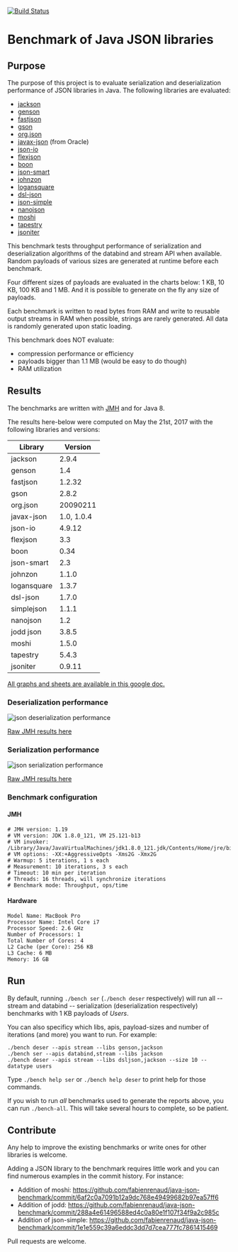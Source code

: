 [![Build Status](https://travis-ci.org/fabienrenaud/java-json-benchmark.svg?branch=master)](https://travis-ci.org/fabienrenaud/java-json-benchmark)

# Benchmark of Java JSON libraries

## Purpose

The purpose of this project is to evaluate serialization and deserialization performance of JSON libraries in Java.
The following libraries are evaluated:

* [jackson](https://github.com/FasterXML/jackson)
* [genson](https://owlike.github.io/genson/)
* [fastjson](https://github.com/alibaba/fastjson)
* [gson](https://github.com/google/gson)
* [org.json](https://github.com/stleary/JSON-java)
* [javax-json](https://jsonp.java.net/) (from Oracle)
* [json-io](https://github.com/jdereg/json-io)
* [flexjson](http://flexjson.sourceforge.net/)
* [boon](https://github.com/boonproject/boon)
* [json-smart](http://netplex.github.io/json-smart/)
* [johnzon](http://johnzon.apache.org/)
* [logansquare](https://github.com/bluelinelabs/LoganSquare)
* [dsl-json](https://github.com/ngs-doo/dsl-json)
* [json-simple](https://code.google.com/archive/p/json-simple/)
* [nanojson](https://github.com/mmastrac/nanojson)
* [moshi](https://github.com/square/moshi)
* [tapestry](https://tapestry.apache.org/json.html)
* [jsoniter](http://jsoniter.com)

This benchmark tests throughput performance of serialization and deserialization algorithms of the databind and stream API when available.
Random payloads of various sizes are generated at runtime before each benchmark.

Four different sizes of payloads are evaluated in the charts below: 1 KB, 10 KB, 100 KB and 1 MB. And it is possible to generate on the fly any size of payloads.

Each benchmark is written to read bytes from RAM and write to reusable output streams in RAM when possible, strings are rarely generated. All data is randomly generated upon static loading.

This benchmark does NOT evaluate:

* compression performance or efficiency
* payloads bigger than 1.1 MB (would be easy to do though)
* RAM utilization

## Results

The benchmarks are written with [JMH](http://openjdk.java.net/projects/code-tools/jmh/) and for Java 8.

The results here-below were computed on May the 21st, 2017 with the following libraries and versions:

| Library     | Version |
|-------------|---------|
| jackson     | 2.9.4   |
| genson      | 1.4     |
| fastjson    | 1.2.32  |
| gson        | 2.8.2   |
| org.json    | 20090211   |
| javax-json  | 1.0, 1.0.4 |
| json-io     | 4.9.12  |
| flexjson    | 3.3     |
| boon        | 0.34    |
| json-smart  | 2.3     |
| johnzon     | 1.1.0   |
| logansquare | 1.3.7   |
| dsl-json    | 1.7.0   |
| simplejson  | 1.1.1   |
| nanojson    | 1.2     |
| jodd json   | 3.8.5   |
| moshi       | 1.5.0   |
| tapestry    | 5.4.3   |
| jsoniter    | 0.9.11  |

[All graphs and sheets are available in this google doc.](https://docs.google.com/spreadsheets/d/16GSfiTSRP2WKu3XxqNPIW_0KvZ2PezjFMHqTHrG-XZU/edit?usp=sharing)

### Deserialization performance

![json deserialization performance](https://docs.google.com/spreadsheets/d/16GSfiTSRP2WKu3XxqNPIW_0KvZ2PezjFMHqTHrG-XZU/pubchart?oid=746064058&format=image)

[Raw JMH results here][jmh-results]

### Serialization performance

![json serialization performance](https://docs.google.com/spreadsheets/d/16GSfiTSRP2WKu3XxqNPIW_0KvZ2PezjFMHqTHrG-XZU/pubchart?oid=1130150523&format=image)

[Raw JMH results here][jmh-results]

### Benchmark configuration

#### JMH

    # JMH version: 1.19
    # VM version: JDK 1.8.0_121, VM 25.121-b13
    # VM invoker: /Library/Java/JavaVirtualMachines/jdk1.8.0_121.jdk/Contents/Home/jre/bin/java
    # VM options: -XX:+AggressiveOpts -Xms2G -Xmx2G
    # Warmup: 5 iterations, 1 s each
    # Measurement: 10 iterations, 3 s each
    # Timeout: 10 min per iteration
    # Threads: 16 threads, will synchronize iterations
    # Benchmark mode: Throughput, ops/time

#### Hardware

    Model Name: MacBook Pro
    Processor Name: Intel Core i7
    Processor Speed: 2.6 GHz
    Number of Processors: 1
    Total Number of Cores: 4
    L2 Cache (per Core): 256 KB
    L3 Cache: 6 MB
    Memory: 16 GB

## Run

By default, running `./bench ser` (`./bench deser` respectively) will run 
all -- stream and databind -- serialization (deserialization respectively)
benchmarks with 1 KB payloads of _Users_.

You can also specificy which libs, apis, payload-sizes and number of 
iterations (and more) you want to run. For example:

    ./bench deser --apis stream --libs genson,jackson 
    ./bench ser --apis databind,stream --libs jackson 
    ./bench deser --apis stream --libs dsljson,jackson --size 10 --datatype users
 
Type `./bench help ser` or `./bench help deser` to print help for those
commands.

If you wish to run _all_ benchmarks used to generate the reports above,
you can run `./bench-all`. This will take several hours to complete, so
be patient.

## Contribute

Any help to improve the existing benchmarks or write ones for other
libraries is welcome.

Adding a JSON library to the benchmark requires little work and you can
find numerous examples in the commit history. For instance:

 * Addition of moshi: https://github.com/fabienrenaud/java-json-benchmark/commit/6af2c0a7091b12a9dc768e49499682b97ea57ff6
 * Addition of jodd: https://github.com/fabienrenaud/java-json-benchmark/commit/288a4e61496588ed4c0a80e1f107f34f9a2c985c
 * Addition of json-simple: https://github.com/fabienrenaud/java-json-benchmark/commit/1e1e559c39a6eddc3dd7d7cea777fc7861415469
 

Pull requests are welcome.

[jmh-results]: /archive/raw-results-2017-05-21.md
